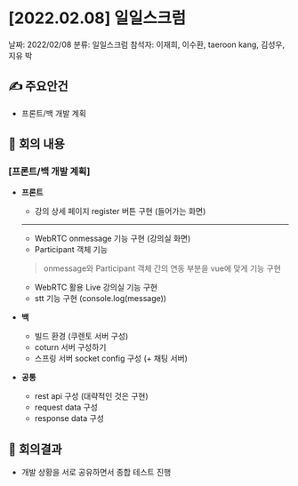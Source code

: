 # [2022.02.08] 일일스크럼

날짜: 2022/02/08
분류: 일일스크럼
참석자: 이재희, 이수환, taeroon kang, 김성우, 지유 박

## ✍ 주요안건

- 프론트/백 개발 계획

## 📑 회의 내용

### [프론트/백 개발 계획]

- **프론트**
    - 강의 상세 페이지 register 버튼 구현 (들어가는 화면)
    
    ---
    
    - WebRTC onmessage 기능 구현 (강의실 화면)
    - Participant 객체 기능
    
    > onmessage와 Participant 객체 간의 연동 부분을 vue에 맞게 기능 구현
    > 
    - WebRTC 활용 Live 강의실 기능 구현
    - stt 기능 구현 (console.log(message))
- **백**
    - 빌드 환경 (쿠렌토 서버 구성)
    - coturn 서버 구성하기
    - 스프링 서버 socket config 구성 (+ 채팅 서버)
- **공통**
    - rest api 구성 (대략적인 것은 구현)
    - request data 구성
    - response data 구성

## 📢 회의결과

- 개발 상황을 서로 공유하면서 종합 테스트 진행
